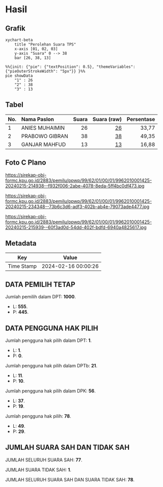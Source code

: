 # Hasil

## Grafik

```mermaid
xychart-beta
    title "Perolehan Suara TPS"
    x-axis [01, 02, 03]
    y-axis "Suara" 0 --> 38
    bar [26, 38, 13]
```

```mermaid
%%{init: {"pie": {"textPosition": 0.5}, "themeVariables": {"pieOuterStrokeWidth": "5px"}} }%%
pie showData
    "1" : 26
    "2" : 38
    "3" : 13
```

## Tabel

| No. | Nama Paslon    | Suara | Suara (raw) | Persentase |
|:--- |:-------------- | -----:| -----------:| ----------:|
| 1   | ANIES MUHAIMIN | 26    | [26][p-1]   | 33,77      |
| 2   | PRABOWO GIBRAN | 38    | [38][p-2]   | 49,35      |
| 3   | GANJAR MAHFUD  | 13    | [13][p-3]   | 16,88      |


[p-1]: https://github.com/gigit-pemilu/pemilu-2024-99-luar-negeri/blob/main/pilpres/hitung-suara/sub/99-luar-negeri/sub/62-kuala-lumpur-malaysia/sub/01-kuala-lumpur-malaysia/sub/0001-kuala-lumpur-malaysia/sub/425-tps-112/sub/paslon-1.txt
[p-2]: https://github.com/gigit-pemilu/pemilu-2024-99-luar-negeri/blob/main/pilpres/hitung-suara/sub/99-luar-negeri/sub/62-kuala-lumpur-malaysia/sub/01-kuala-lumpur-malaysia/sub/0001-kuala-lumpur-malaysia/sub/425-tps-112/sub/paslon-2.txt
[p-3]: https://github.com/gigit-pemilu/pemilu-2024-99-luar-negeri/blob/main/pilpres/hitung-suara/sub/99-luar-negeri/sub/62-kuala-lumpur-malaysia/sub/01-kuala-lumpur-malaysia/sub/0001-kuala-lumpur-malaysia/sub/425-tps-112/sub/paslon-3.txt

## Foto C Plano

https://sirekap-obj-formc.kpu.go.id/2883/pemilu/ppwp/99/62/01/00/01/9962010001425-20240215-214938--f932f006-2abe-4078-8eda-5ff4bc0df473.jpg

https://sirekap-obj-formc.kpu.go.id/2883/pemilu/ppwp/99/62/01/00/01/9962010001425-20240215-234348--73b6c3d6-adf3-402b-ab4e-79073ade4477.jpg

https://sirekap-obj-formc.kpu.go.id/2883/pemilu/ppwp/99/62/01/00/01/9962010001425-20240215-215939--60f3ad0d-54dd-402f-bdfd-6940a4825617.jpg


## Metadata

| Key        | Value               |
| ---------- | ------------------- |
| Time Stamp | 2024-02-16 00:00:26 |


## DATA PEMILIH TETAP

Jumlah pemilih dalam DPT: **1000**.
 * L: **555**.
 * P: **445**.

## DATA PENGGUNA HAK PILIH

Jumlah pengguna hak pilih dalam DPT: **1**.
 * L: **1**.
 * P: **0**.

Jumlah pengguna hak pilih dalam DPTb: **21**.
 * L: **11**.
 * P: **10**.

Jumlah pengguna hak pilih dalam DPK: **56**.
 * L: **37**.
 * P: **19**.

Jumlah pengguna hak pilih: **78**.
 * L: **49**.
 * P: **29**.

## JUMLAH SUARA SAH DAN TIDAK SAH

JUMLAH SELURUH SUARA SAH: **77**.

JUMLAH SUARA TIDAK SAH: **1**.

JUMLAH SELURUH SUARA SAH DAN SUARA TIDAK SAH: **78**.


